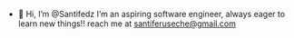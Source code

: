 - 👋 Hi, I’m @Santifedz
I’m an aspiring software engineer, always eager to learn new things!! 
reach me at santiferuseche@gmail.com


